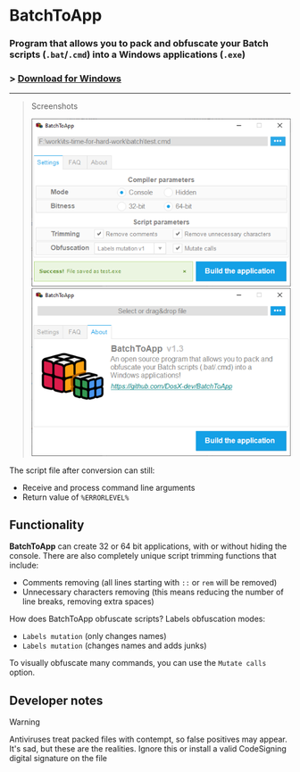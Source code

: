 # BatchToApp
### Program that allows you to **pack** and **obfuscate** your Batch scripts (`.bat`/`.cmd`) into a Windows applications (`.exe`)

### > **[Download for Windows](https://github.com/DosX-dev/BatchToApp/releases/tag/Builds)**

---

> Screenshots
>
> ![](./pics/1.png)
> ![](./pics/2.png)

The script file after conversion can still:
 * Receive and process command line arguments
 * Return value of `%ERRORLEVEL%`

## Functionality
**BatchToApp** can create 32 or 64 bit applications, with or without hiding the console. There are also completely unique script trimming functions that include:
 * Comments removing (all lines starting with `::` or `rem` will be removed)
 * Unnecessary characters removing (this means reducing the number of line breaks, removing extra spaces)

How does BatchToApp obfuscate scripts?
Labels obfuscation modes:
* `Labels mutation` (only changes names)
* `Labels mutation` (changes names and adds junks)

To visually obfuscate many commands, you can use the `Mutate calls` option.

## Developer notes
> [!WARNING]
> Antiviruses treat packed files with contempt, so false positives may appear. It's sad, but these are the realities. Ignore this or install a valid CodeSigning digital signature on the file